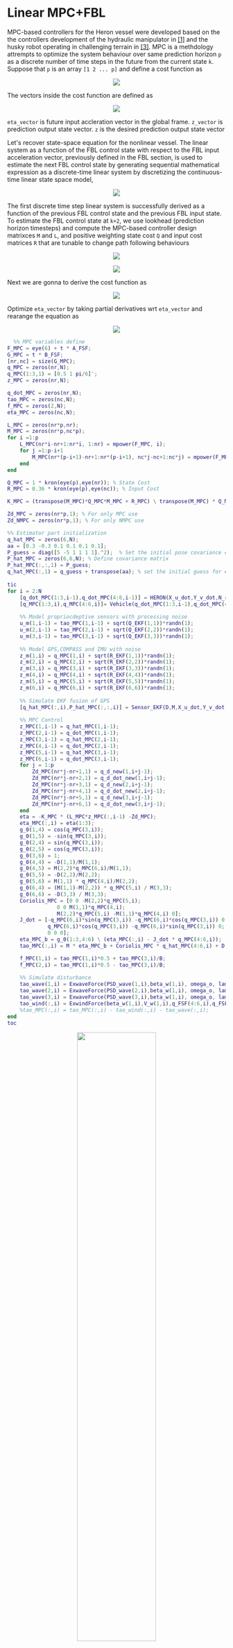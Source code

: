 # Linear MPC+FBL

MPC-based controllers for the Heron vessel were developed based on the the controllers development of the hydraulic manipulator in [[1]](https://ieeexplore.ieee.org/document/9636755) and the husky robot operating in challenging terrain in [[3]](https://ieeexplore.ieee.org/document/6907444). MPC is a methdology attrempts to optimize the system behaviour over same prediction horizon ```p``` as a discrete number of time steps in the future from the current state ```k```. Suppose that ```p``` is an array ```[1 2 ... p]``` and define a cost function as

  <p align="center">
<img src=https://github.com/Thomas-JHR/Unmanned-Surface-Vessel-Studies/blob/main/Tex/MPC1.svg>
</p><p align="center">

The vectors inside the cost function are defined as 
  
<p align="center">
<img src=https://github.com/Thomas-JHR/Unmanned-Surface-Vessel-Studies/blob/main/Tex/MPC2.svg>
</p><p align="center">  

```eta_vector``` is future input accleration vector in the global frame. ```z_vector``` is prediction output state vector. ```z``` is the desired prediction output state vector
  
Let's recover state-space equation for the nonlinear vessel. The linear system as a function of the FBL control state with respect to the FBL input acceleration vector, previously defined in the FBL section, is used to estimate the next FBL control state by generating sequential mathematical expression as a discrete-time linear system by discretizing the continuous-time linear state space model,
 
<p align="center">
<img src=https://github.com/Thomas-JHR/Unmanned-Surface-Vessel-Studies/blob/main/Tex/MPC3.svg>
</p><p align="center">    
  
The first discrete time step linear system is successfully derived as a function of the previous FBL control state and the previous FBL input state. To estimate the FBL control state at ```k+2```, we use lookhead (prediction horizon timesteps)  and compute the MPC-based controller design matrixces ```M``` and ```L```, and positive weighting state cost ```Q``` and input cost matrices ```R``` that are tunable to change path following behaviours
  
<p align="center">
<img src=https://github.com/Thomas-JHR/Unmanned-Surface-Vessel-Studies/blob/main/Tex/MPC4.svg>
</p><p align="center">      
  
<p align="center">
<img src=https://github.com/Thomas-JHR/Unmanned-Surface-Vessel-Studies/blob/main/Tex/MPC5.svg>
</p><p align="center">     
  
Next we are gonna to derive the cost function as
  
<p align="center">
<img src=https://github.com/Thomas-JHR/Unmanned-Surface-Vessel-Studies/blob/main/Tex/MPC6.svg>
</p><p align="center">    
  
Optimize ```eta_vector``` by taking partial derivatives wrt ```eta_vector``` and rearange the equation as
  
<p align="center">
<img src=https://github.com/Thomas-JHR/Unmanned-Surface-Vessel-Studies/blob/main/Tex/MPC7.svg>
</p><p align="center">    
  
``` matlab
  %% MPC variables define
F_MPC = eye(6) + t * A_FSF;
G_MPC = t * B_FSF; 
[nr,nc] = size(G_MPC);
q_MPC = zeros(nr,N);
q_MPC(1:3,1) = [0.5 1 pi/6]';
z_MPC = zeros(nr,N);

q_dot_MPC = zeros(nr,N);
tao_MPC = zeros(nc,N);
f_MPC = zeros(2,N);
eta_MPC = zeros(nc,N);

L_MPC = zeros(nr*p,nr);
M_MPC = zeros(nr*p,nc*p);
for i =1:p
    L_MPC(nr*i-nr+1:nr*i, 1:nr) = mpower(F_MPC, i);
    for j =1:p-i+1
        M_MPC(nr*(p-i+1)-nr+1:nr*(p-i+1), nc*j-nc+1:nc*j) = mpower(F_MPC, p-i-j+1) * G_MPC;
    end
end

Q_MPC = 1 * kron(eye(p),eye(nr)); % State Cost
R_MPC = 0.36 * kron(eye(p),eye(nc)); % Input Cost 

K_MPC = (transpose(M_MPC)*Q_MPC*M_MPC + R_MPC) \ transpose(M_MPC) * Q_MPC;

Zd_MPC = zeros(nr*p,1); % For only MPC use
Zd_NMPC = zeros(nr*p,1); % For only NMPC use

%% Estimator part initialization
q_hat_MPC = zeros(6,N);
aa = [0.3 -0.3 0.1 0.1 0.1 0.1]; 
P_guess = diag([5 -5 1 1 1 1].^2);  % Set the initial pose covariance estimate as a diagonal matrix
P_hat_MPC = zeros(6,6,N); % Define covariance matrix
P_hat_MPC(:,:,1) = P_guess;
q_hat_MPC(:,1) = q_guess + transpose(aa); % set the initial guess for estimator
  
tic
for i = 2:N
    [q_dot_MPC(1:3,i-1),q_dot_MPC(4:6,i-1)] = HERON(X_u_dot,Y_v_dot,N_r_dot,I_z,q_MPC(4:6,i-1),tao_MPC(:,i-1),q_MPC(1:3,i-1),t);
    [q_MPC(1:3,i),q_MPC(4:6,i)]= Vehicle(q_dot_MPC(1:3,i-1),q_dot_MPC(4:6,i-1),q_MPC(1:3,i-1),q_MPC(4:6,i-1),t);
    
    %% Model propriocdeptive sensors with processing noise
    u_m(1,i-1) = tao_MPC(1,i-1) + sqrt(Q_EKF(1,1))*randn(1); 
    u_m(2,i-1) = tao_MPC(2,i-1) + sqrt(Q_EKF(2,2))*randn(1);
    u_m(3,i-1) = tao_MPC(3,i-1) + sqrt(Q_EKF(3,3))*randn(1);
        
    %% Model GPS,COMPASS and IMU with noise    
    z_m(1,i) = q_MPC(1,i) + sqrt(R_EKF(1,1))*randn(1);
    z_m(2,i) = q_MPC(2,i) + sqrt(R_EKF(2,2))*randn(1);
    z_m(3,i) = q_MPC(3,i) + sqrt(R_EKF(3,3))*randn(1);
    z_m(4,i) = q_MPC(4,i) + sqrt(R_EKF(4,4))*randn(1);
    z_m(5,i) = q_MPC(5,i) + sqrt(R_EKF(5,5))*randn(1);
    z_m(6,i) = q_MPC(6,i) + sqrt(R_EKF(6,6))*randn(1);
    
    %% Simulate EKF fusion of GPS 
    [q_hat_MPC(:,i),P_hat_MPC(:,:,i)] = Sensor_EKF(D,M,X_u_dot,Y_v_dot,t,q_hat_MPC(:,i-1),u_m(:,i-1),z_m(:,i),R_EKF,Q_EKF,P_hat_MPC(:,:,i-1));
    
    %% MPC Control
    z_MPC(1,i-1) = q_hat_MPC(1,i-1);
    z_MPC(2,i-1) = q_dot_MPC(1,i-1);
    z_MPC(3,i-1) = q_hat_MPC(2,i-1);
    z_MPC(4,i-1) = q_dot_MPC(2,i-1);
    z_MPC(5,i-1) = q_hat_MPC(3,i-1);
    z_MPC(6,i-1) = q_dot_MPC(3,i-1);
    for j = 1:p
        Zd_MPC(nr*j-nr+1,1) = q_d_new(1,i+j-1);
        Zd_MPC(nr*j-nr+2,1) = q_d_dot_new(1,i+j-1);
        Zd_MPC(nr*j-nr+3,1) = q_d_new(2,i+j-1);
        Zd_MPC(nr*j-nr+4,1) = q_d_dot_new(2,i+j-1);
        Zd_MPC(nr*j-nr+5,1) = q_d_new(3,i+j-1);
        Zd_MPC(nr*j-nr+6,1) = q_d_dot_new(3,i+j-1);
    end
    eta = -K_MPC * (L_MPC*z_MPC(:,i-1) -Zd_MPC);
    eta_MPC(:,i) = eta(1:3);
    g_0(1,4) = cos(q_MPC(3,i)); 
    g_0(1,5) = -sin(q_MPC(3,i)); 
    g_0(2,4) = sin(q_MPC(3,i)); 
    g_0(2,5) = cos(q_MPC(3,i)); 
    g_0(3,6) = 1;
    g_0(4,4) = -D(1,1)/M(1,1);
    g_0(4,5) = M(2,2)*q_MPC(6,i)/M(1,1);
    g_0(5,5) = -D(2,2)/M(2,2);
    g_0(5,6) = M(1,1) * q_MPC(4,i)/M(2,2);
    g_0(6,4) = (M(1,1)-M(2,2)) * q_MPC(5,i) / M(3,3);
    g_0(6,6) = -D(3,3) / M(3,3);
    Coriolis_MPC = [0 0 -M(2,2)*q_MPC(5,i);
                0 0 M(1,1)*q_MPC(4,i);
                M(2,2)*q_MPC(5,i) -M(1,1)*q_MPC(4,i) 0];
    J_dot = [-q_MPC(6,i)*sin(q_MPC(3,i)) -q_MPC(6,i)*cos(q_MPC(3,i)) 0;
             q_MPC(6,i)*cos(q_MPC(3,i)) -q_MPC(6,i)*sin(q_MPC(3,i)) 0;
             0 0 0];
    eta_MPC_b = g_0(1:3,4:6) \ (eta_MPC(:,i) - J_dot * q_MPC(4:6,i));
    tao_MPC(:,i) = M * eta_MPC_b + Coriolis_MPC * q_hat_MPC(4:6,i) + D * q_MPC(4:6,i);    

    f_MPC(1,i) = tao_MPC(1,i)*0.5 + tao_MPC(3,i)/B;
    f_MPC(2,i) = tao_MPC(1,i)*0.5 - tao_MPC(3,i)/B;
    
    %% Simulate disturbance
    tao_wave(1,i) = ExwaveForce(PSD_wave(1,i),beta_w(1,i), omega_o, lambda_wave,omega(i), q_FSF(:,i),Drift_wave(1,i));
    tao_wave(2,i) = ExwaveForce(PSD_wave(2,i),beta_w(1,i), omega_o, lambda_wave,omega(i), q_FSF(:,i),Drift_wave(2,i));
    tao_wave(3,i) = ExwaveForce(PSD_wave(3,i),beta_w(1,i), omega_o, lambda_wave,omega(i), q_FSF(:,i),Drift_wave(3,i));
    tao_wind(:,i) = ExwindForce(beta_w(1,i),V_w(1,i),q_FSF(4:6,i),q_FSF(3,i),rho_air,L);
    %tao_MPC(:,i) = tao_MPC(:,i) - tao_wind(:,i) - tao_wave(:,i);
end
toc   
```
<p align="center">
<img src=https://github.com/Thomas-JHR/Unmanned-Surface-Vessel-Studies/blob/main/Tex/GIF/MPC.gif width=60% height=60%>
</p><p align="center">  

<p align="center">
<img src=https://github.com/Thomas-JHR/Unmanned-Surface-Vessel-Studies/blob/main/Tex/GIF/f_MPC.jpg width=60% height=60%>
</p><p align="center"> 
  
# Nonlinear MPC
  
<p align="center">
<img src=https://github.com/Thomas-JHR/Unmanned-Surface-Vessel-Studies/blob/main/Tex/NMPC.JPG>
</p><p align="center">      
 
```matlab
%% NMPC variables define
q_NMPC = zeros(nr,N+p);
q_NMPC(1:3,1) = [0.5 1 pi/6]';
z_NMPC = zeros(nr*p,1);
q_dot_NMPC = zeros(nr,N+p);
tao_NMPC = zeros(nc,N+p);
f_NMPC = zeros(2,N);
F_NMPC = zeros(6,6,N+p);
G_NMPC = t*cat(1,zeros(3),inv(M));
Hu_NMPC = kron(eye(p),G_NMPC); % wrt to M_NMPC = zeros(nr*p,nc*p);
Hz_NMPC = zeros(nr*p+nr,nr*p); % wrt to M_NMPC = zeros(nr*p,nc*p);

M_NMPC = zeros(nr*p,nc*p); 
Q_NMPC = 2500 * kron(eye(p),eye(nr)); % 2500
L_NMPC = zeros(nr*p,nr);
R_NMPC = 0.4 * kron(eye(p),eye(nc)); % 0.5
eta_NMPC = zeros(nc,N+p);
new_eta = zeros(nc*p,1);

%% Estimator part initialization
q_hat_NMPC = zeros(6,N+p); 
P_guess = diag([5 -5 1 1 1 1].^2);  % Set the initial pose covariance estimate as a diagonal matrix
P_hat_NMPC = zeros(6,6,N); % Define covariance matrix
P_hat_NMPC(:,:,1) = P_guess;
q_hat_NMPC(:,1) = q_guess + transpose(aa); % set the initial guess for estimator
u_m_NMPC = zeros(3,N+p);
  
 tic
for i = 2:N
    [q_dot_NMPC(1:3,i-1),q_dot_NMPC(4:6,i-1)] = HERON(X_u_dot,Y_v_dot,N_r_dot,I_z,q_NMPC(4:6,i-1),tao_NMPC(:,i-1),q_NMPC(1:3,i-1),t);
    [q_NMPC(1:3,i),q_NMPC(4:6,i)]= Vehicle(q_dot_NMPC(1:3,i-1),q_dot_NMPC(4:6,i-1),q_NMPC(1:3,i-1),q_NMPC(4:6,i-1),t); 
     
    %% Model propriocdeptive sensors with processing noise
    u_m_NMPC(1,i-1) = tao_NMPC(1,i-1) + sqrt(Q_EKF(1,1))*randn(1); 
    u_m_NMPC(2,i-1) = tao_NMPC(2,i-1) + sqrt(Q_EKF(2,2))*randn(1);
    u_m_NMPC(3,i-1) = tao_NMPC(3,i-1) + sqrt(Q_EKF(3,3))*randn(1);
        
    %% Model GPS,COMPASS and IMU with noise    
    z_m(1,i) = q_NMPC(1,i) + sqrt(R_EKF(1,1))*randn(1);
    z_m(2,i) = q_NMPC(2,i) + sqrt(R_EKF(2,2))*randn(1);
    z_m(3,i) = q_NMPC(3,i) + sqrt(R_EKF(3,3))*randn(1);
    z_m(4,i) = q_NMPC(4,i) + sqrt(R_EKF(4,4))*randn(1);
    z_m(5,i) = q_NMPC(5,i) + sqrt(R_EKF(5,5))*randn(1);
    z_m(6,i) = q_NMPC(6,i) + sqrt(R_EKF(6,6))*randn(1);
    
    %% Simulate EKF fusion of GPS 
    [q_hat_NMPC(:,i),P_hat_NMPC(:,:,i)] = Sensor_EKF(D,M,X_u_dot,Y_v_dot,t,q_hat_NMPC(:,i-1),u_m_NMPC(:,i-1),z_m(:,i),R_EKF,Q_EKF,P_hat_NMPC(:,:,i-1));
    % Update L and M
     for j =1:p 
             [q_dot_NMPC(1:3,i-1+j),q_dot_NMPC(4:6,i-1+j)] = HERON(X_u_dot,Y_v_dot,N_r_dot,I_z,q_hat_NMPC(4:6,i-1+j),u_m_NMPC(:,i-1+j),q_hat_NMPC(1:3,i-1+j),t);
             [q_hat_NMPC(1:3,i+j),q_hat_NMPC(4:6,i+j)]= Vehicle(q_dot_NMPC(1:3,i-1+j),q_dot_NMPC(4:6,i-1+j),q_hat_NMPC(1:3,i-1+j),q_hat_NMPC(4:6,i-1+j),t);
             
             F_NMPC(:,:,i-1+j) = [1 0 -t*(q_hat_NMPC(4,i-1+j)*sin(q_hat_NMPC(3,i-1+j))+q_hat_NMPC(5,i-1+j)*cos(q_hat_NMPC(3,i-1+j))) t*cos(q_hat_NMPC(3,i-1+j)) -t*sin(q_hat_NMPC(3,i-1+j)) 0;...
             0 1 t*(q_hat_NMPC(4,i-1+j)*cos(q_hat_NMPC(3,i-1+j))-q_hat_NMPC(5,i-1+j)*sin(q_hat_NMPC(3,i-1+j))) t*sin(q_hat_NMPC(3,i-1+j)) t*cos(q_hat_NMPC(3,i-1+j)) 0;...
             0 0 1 0 0 t;...
             0 0 0 1-D(1,1)*(t/M(1,1)) M(2,2)*t*q_hat_NMPC(6,i-1+j)/M(1,1) M(2,2)*t*q_hat_NMPC(5,i-1+j)/M(1,1);...
             0 0 0 -M(1,1)*q_hat_NMPC(6,i-1+j)*(t/M(2,2)) 1-D(2,2)*(t/M(2,2)) -M(1,1)*t*q_hat_NMPC(4,i-1+j)/M(2,2);...
             0 0 0 -t*(X_u_dot-Y_v_dot)*q_hat_NMPC(5,i-1+j)/M(3,3) -t*(X_u_dot-Y_v_dot)*q_hat_NMPC(4,i-1+j)/M(3,3) 1-D(3,3)*(t/M(3,3))];  
             Hz_NMPC(nr*(j+1)-5:nr*(j+1),nr*j-5:nr*j) = F_NMPC(:,:,i-1+j);
             Zd_NMPC(nr*j-nr+1:nr*j,1) = q_d_new(:,i+j);
             z_NMPC(nr*j-nr+1:nr*j,1) = q_hat_NMPC(:,i-1+j);
             tao_lookahead(nc*j-nc+1:nc*j,1) = tao_NMPC(:,i-1+j);
      end
    % Update M matrix
    M_NMPC = (eye(length(Hz_NMPC(1:nr*p,1:nr*p)))-Hz_NMPC(1:nr*p,1:nr*p)) \ Hu_NMPC; % We call it H*
    
    % Update Nonlinear gain
    K_NMPC = transpose(M_NMPC)*Q_NMPC*M_NMPC + R_NMPC;
    tao_delta = K_NMPC \ (transpose(M_NMPC)*Q_NMPC*(Zd_NMPC - z_NMPC) - R_NMPC*tao_lookahead);
    new_eta = tao_lookahead + tao_delta;
    tao_NMPC(:,i) =  new_eta(1:3);
    %[tao_NMPC(1,i),tao_NMPC(3,i)] = sat(tao_NMPC(1,i),tao_NMPC(3,i));
    f_NMPC(1,i) = tao_NMPC(1,i)*0.5 + tao_NMPC(3,i)/B;
    f_NMPC(2,i) = tao_NMPC(1,i)*0.5 - tao_NMPC(3,i)/B;
    
    % Simulate disturbance
    tao_wave(1,i) = ExwaveForce(PSD_wave(1,i),beta_w(1,i), omega_o, lambda_wave,omega(i), q_FSF(:,i),Drift_wave(1,i));
    tao_wave(2,i) = ExwaveForce(PSD_wave(2,i),beta_w(1,i), omega_o, lambda_wave,omega(i), q_FSF(:,i),Drift_wave(2,i));
    tao_wave(3,i) = ExwaveForce(PSD_wave(3,i),beta_w(1,i), omega_o, lambda_wave,omega(i), q_FSF(:,i),Drift_wave(3,i));
    tao_wind(:,i) = ExwindForce(beta_w(1,i),V_w(1,i),q_FSF(4:6,i),q_FSF(3,i),rho_air,L);   
    %tao_NMPC(:,i) = tao_NMPC(:,i) - tao_wind(:,i) - tao_wave(:,i);
end   
```
<p align="center">
<img src=https://github.com/Thomas-JHR/Unmanned-Surface-Vessel-Studies/blob/main/Tex/GIF/NMPC.gif width=60% height=60%>
</p><p align="center">  

<p align="center">
<img src=https://github.com/Thomas-JHR/Unmanned-Surface-Vessel-Studies/blob/main/Tex/GIF/f_NMPC.jpg width=60% height=60%>
</p><p align="center"> 
  
# Hybrid MPC+FBL
  
<p align="center">
<img src=https://github.com/Thomas-JHR/Unmanned-Surface-Vessel-Studies/blob/main/Tex/HMPC.JPG>
</p><p align="center">   

```matlab
%% HMPC variables define
q_HMPC = zeros(nr,N+p);
q_dot_HMPC = zeros(nr,N+p);
q_HMPC(1:3,1) = [0.5 1 pi/6]';
z_HMPC = zeros(nr*p,N);
eta_HMPC = zeros(nc,N+p);
tao_HMPC = zeros(nc,N);
f_HMPC = zeros(2,N);
delta_z = zeros(nr,N);
eta_lookbehind = zeros(nc*p,1);

F_HMPC = eye(6) + t * A_FSF;
G_HMPC = t * B_FSF; 
Q_HMPC = 0.3 * kron(eye(p),eye(nr));% 0.3 1 //0.3
R_HMPC = 0.2 * kron(eye(p),eye(nc)); % 0.095 0.3135 for the second //0.2

for i =1:p
    L_HMPC(nr*i-nr+1:nr*i, 1:nr) = mpower(F_HMPC, i);
    for j =1:p-i+1
        M_HMPC(nr*(p-i+1)-nr+1:nr*(p-i+1), nc*j-nc+1:nc*j) = mpower(F_HMPC, p-i-j+1) * G_HMPC;
    end
end
K_HMPC = (transpose(M_HMPC)*Q_HMPC*M_HMPC + R_HMPC);

%% Estimator part initialization
q_hat_HMPC = zeros(6,N+p); 
P_guess = diag([5 -5 1 1 1 1].^2);  % Set the initial pose covariance estimate as a diagonal matrix
P_hat_HMPC = zeros(6,6,N); % Define covariance matrix
P_hat_HMPC(:,:,1) = P_guess;
q_hat_HMPC(:,1) = q_guess + transpose(aa); % set the initial guess for estimator 
  
tic
for i = 2:N  
    [q_dot_HMPC(1:3,i-1),q_dot_HMPC(4:6,i-1)] = HERON(X_u_dot,Y_v_dot,N_r_dot,I_z,q_HMPC(4:6,i-1),tao_HMPC(:,i-1),q_HMPC(1:3,i-1),t);
    [q_HMPC(1:3,i),q_HMPC(4:6,i)]= Vehicle(q_dot_HMPC(1:3,i-1),q_dot_HMPC(4:6,i-1),q_HMPC(1:3,i-1),q_HMPC(4:6,i-1),t); 
     
     %% Model propriocdeptive sensors with processing noise
    u_m(1,i-1) = tao_HMPC(1,i-1) + sqrt(Q_EKF(1,1))*randn(1); 
    u_m(2,i-1) = tao_HMPC(2,i-1) + sqrt(Q_EKF(2,2))*randn(1);
    u_m(3,i-1) = tao_HMPC(3,i-1) + sqrt(Q_EKF(3,3))*randn(1);
        
    %% Model GPS,COMPASS and IMU with noise    
    z_m(1,i) = q_HMPC(1,i) + sqrt(R_EKF(1,1))*randn(1);
    z_m(2,i) = q_HMPC(2,i) + sqrt(R_EKF(2,2))*randn(1);
    z_m(3,i) = q_HMPC(3,i) + sqrt(R_EKF(3,3))*randn(1);
    z_m(4,i) = q_HMPC(4,i) + sqrt(R_EKF(4,4))*randn(1);
    z_m(5,i) = q_HMPC(5,i) + sqrt(R_EKF(5,5))*randn(1);
    z_m(6,i) = q_HMPC(6,i) + sqrt(R_EKF(6,6))*randn(1);
    
    %% Simulate EKF fusion of GPS 
    [q_hat_HMPC(:,i),P_hat_HMPC(:,:,i)] = Sensor_EKF(D,M,X_u_dot,Y_v_dot,t,q_hat_HMPC(:,i-1),u_m(:,i-1),z_m(:,i),R_EKF,Q_EKF,P_hat_HMPC(:,:,i-1));
    
    for j = 1:p
            g_0(1,4) = cos(q_hat_HMPC(3,i-1+j)); 
            g_0(1,5) = -sin(q_hat_HMPC(3,i-1+j)); 
            g_0(2,4) = sin(q_hat_HMPC(3,i-1+j)); 
            g_0(2,5) = cos(q_hat_HMPC(3,i-1+j)); 
            g_0(3,6) = 1;
            g_0(4,4) = -D(1,1)/M(1,1);
            g_0(4,5) = M(2,2)*q_hat_HMPC(6,i-1+j)/M(1,1);
            g_0(5,5) = -D(2,2)/M(2,2);
            g_0(5,6) = M(1,1) * q_hat_HMPC(4,i-1+j)/M(2,2);
            g_0(6,4) = (M(1,1)-M(2,2)) * q_hat_HMPC(5,i-1+j) / M(3,3);
            g_0(6,6) = -D(3,3) / M(3,3);
            Coriolis_HMPC = [0 0 -M(2,2)*q_hat_HMPC(5,i-1+j);
                        0 0 M(1,1)*q_hat_HMPC(4,i-1+j);
                        M(2,2)*q_hat_HMPC(5,i-1+j) -M(1,1)*q_hat_HMPC(4,i-1+j) 0];
            J_dot = [-q_hat_HMPC(6,i-1+j)*sin(q_hat_HMPC(3,i-1+j)) -q_hat_HMPC(6,i-1+j)*cos(q_hat_HMPC(3,i-1+j)) 0;
                    q_hat_HMPC(6,i-1+j)*cos(q_hat_HMPC(3,i-1+j)) -q_hat_HMPC(6,i-1+j)*sin(q_hat_HMPC(3,i-1+j)) 0;
                    0 0 0];           
            tao_head = M*(g_0(1:3,4:6)^(-1))*(eta_HMPC(:,i-1+j) - J_dot * q_hat_HMPC(4:6,i-1+j)) + Coriolis_HMPC * q_hat_HMPC(4:6,i-1+j) + D * q_hat_HMPC(4:6,i-1+j);               
            
            [q_dot_HMPC(1:3,i-1+j),q_dot_HMPC(4:6,i-1+j)] = HERON(X_u_dot,Y_v_dot,N_r_dot,I_z,q_hat_HMPC(4:6,i-1+j),tao_head,q_hat_HMPC(1:3,i-1+j),t);
            [q_hat_HMPC(1:3,i+j),q_hat_HMPC(4:6,i+j)]= Vehicle(q_dot_HMPC(1:3,i-1+j),q_dot_HMPC(4:6,i-1+j),q_hat_HMPC(1:3,i-1+j),q_hat_HMPC(4:6,i-1+j),t); 
            eta_lookbehind(nc*j-nc+1:nc*j,1) = eta_HMPC(:,i-1+j);            
            z_HMPC(nr*j-nr+1,i) = q_hat_HMPC(1,i+j) - q_d_new(1,i+j);
            z_HMPC(nr*j-nr+2,i) = q_dot_HMPC(1,i+j) - q_d_dot_new(1,i+j);
            z_HMPC(nr*j-nr+3,i) = q_hat_HMPC(2,i+j) - q_d_new(2,i+j);
            z_HMPC(nr*j-nr+4,i) = q_dot_HMPC(2,i+j) - q_d_dot_new(2,i+j);
            z_HMPC(nr*j-nr+5,i) = q_hat_HMPC(3,i+j) - q_d_new(3,i+j);
            z_HMPC(nr*j-nr+6,i) = q_dot_HMPC(3,i+j) - q_d_dot_new(3,i+j);  
    end
    delta_z(:,i) = z_HMPC(1:6,i) - z_HMPC(1:6,i-1);
    new_eta = -K_HMPC \ (transpose(M_HMPC)*Q_HMPC*((z_HMPC(:,i) + L_HMPC * delta_z(:,i))) + R_HMPC * eta_lookbehind); % delta eta
    eta = new_eta + eta_lookbehind;
    eta_HMPC(:,i) = eta(1:3);
    g_0(1,4) = cos(q_HMPC(3,i)); 
    g_0(1,5) = -sin(q_HMPC(3,i)); 
    g_0(2,4) = sin(q_HMPC(3,i)); 
    g_0(2,5) = cos(q_HMPC(3,i)); 
    g_0(3,6) = 1;
    g_0(4,4) = -D(1,1)/M(1,1);
    g_0(4,5) = M(2,2)*q_HMPC(6,i)/M(1,1);
    g_0(5,5) = -D(2,2)/M(2,2);
    g_0(5,6) = M(1,1) * q_HMPC(4,i)/M(2,2);
    g_0(6,4) = (M(1,1)-M(2,2)) * q_HMPC(5,i) / M(3,3);
    g_0(6,6) = -D(3,3) / M(3,3);
    Coriolis_HMPC = [0 0 -M(2,2)*q_HMPC(5,i);
                0 0 M(1,1)*q_HMPC(4,i);
                M(2,2)*q_HMPC(5,i) -M(1,1)*q_HMPC(4,i) 0];
    J_dot = [-q_HMPC(6,i)*sin(q_HMPC(3,i)) -q_HMPC(6,i)*cos(q_HMPC(3,i)) 0;
             q_HMPC(6,i)*cos(q_HMPC(3,i)) -q_HMPC(6,i)*sin(q_HMPC(3,i)) 0;
             0 0 0];
    eta_HMPC_b = g_0(1:3,4:6) \ (eta_HMPC(:,i) - J_dot * q_HMPC(4:6,i));
    tao_HMPC(:,i) = M * eta_HMPC_b + Coriolis_HMPC * q_HMPC(4:6,i) + D * q_HMPC(4:6,i);
    %[tao_HMPC(1,i),tao_HMPC(3,i)] = sat(tao_HMPC(1,i),tao_HMPC(3,i));
    f_HMPC(1,i) = tao_HMPC(1,i)*0.5 + tao_HMPC(3,i)/B;
    f_HMPC(2,i) = tao_HMPC(1,i)*0.5 - tao_HMPC(3,i)/B;
    
    %% Simulate disturbance
    tao_wave(1,i) = ExwaveForce(PSD_wave(1,i),beta_w(1,i), omega_o, lambda_wave,omega(i), q_FSF(:,i),Drift_wave(1,i));
    tao_wave(2,i) = ExwaveForce(PSD_wave(2,i),beta_w(1,i), omega_o, lambda_wave,omega(i), q_FSF(:,i),Drift_wave(2,i));
    tao_wave(3,i) = ExwaveForce(PSD_wave(3,i),beta_w(1,i), omega_o, lambda_wave,omega(i), q_FSF(:,i),Drift_wave(3,i));
    tao_wind(:,i) = ExwindForce(beta_w(1,i),V_w(1,i),q_FSF(4:6,i),q_FSF(3,i),rho_air,L);
    %tao_HMPC(:,i) = tao_HMPC(:,i) - tao_wind(:,i) - tao_wave(:,i);
end
toc    
```  
<p align="center">
<img src=https://github.com/Thomas-JHR/Unmanned-Surface-Vessel-Studies/blob/main/Tex/GIF/HMPC.gif width=60% height=60%>
</p><p align="center">  

<p align="center">
<img src=https://github.com/Thomas-JHR/Unmanned-Surface-Vessel-Studies/blob/main/Tex/GIF/f_HMPC.jpg width=60% height=60%>
</p><p align="center">   
  
  
  
